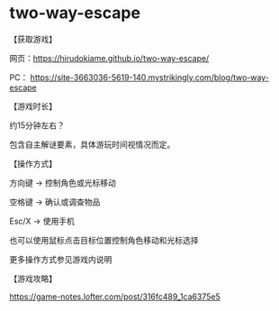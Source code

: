 # two-way-escape
【获取游戏】

网页：https://hirudokiame.github.io/two-way-escape/

PC： https://site-3663036-5619-140.mystrikingly.com/blog/two-way-escape

【游戏时长】

约15分钟左右？

包含自主解谜要素，具体游玩时间视情况而定。

【操作方式】

方向键 → 控制角色或光标移动

空格键 → 确认或调查物品

Esc/X → 使用手机

也可以使用鼠标点击目标位置控制角色移动和光标选择

更多操作方式参见游戏内说明

【游戏攻略】

https://game-notes.lofter.com/post/316fc489_1ca6375e5
